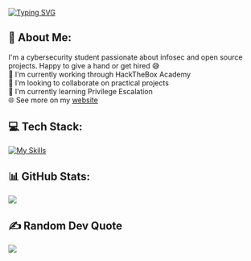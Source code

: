 [![Typing SVG](https://readme-typing-svg.demolab.com?font=Share+Tech+Mono&size=24&duration=1500&pause=1000&color=585CFF&vCenter=true&width=500&height=60&lines=Hi%2C+I'm+HeadphoneDent+%F0%9F%91%8B;currently%3A+celebrating+after+exams;should+be%3A+studying+cybersecurity;to-do%3A+commit+some+shenanigans)](https://git.io/typing-svg)

<!-- 
[![](https://visitcount.itsvg.in/api?id=gl1tchgh0st&label=Profile%20Views&color=12&pretty=true&icon=2)](https://visitcount.itsvg.in) 
-->

## 💫 About Me:
I'm a cybersecurity student passionate about infosec and open source projects. Happy to give a hand or get hired 😅
<br>🔭 I'm currently working through HackTheBox Academy
<br>👯 I'm looking to collaborate on practical projects
<br>🌱 I'm currently learning Privilege Escalation
<br>🌐 See more on my [website](https://HeadphoneDent.systems)

## 💻 Tech Stack:
[![My Skills](https://skillicons.dev/icons?i=linux,bash,python,java,cpp,html,css,js,unreal,obsidian)](https://skillicons.dev)

## 📊 GitHub Stats:
<!--![](https://github-readme-stats.vercel.app/api?username=headphonedent&theme=dark&hide_border=false&include_all_commits=true&count_private=true)<br/>
-->
<!--
![](https://github-readme-streak-stats.herokuapp.com/?user=headphonedent&theme=dark&hide_border=false)<br/>
-->
![](https://github-readme-stats.vercel.app/api/top-langs/?username=headphonedent&theme=dark&hide_border=false&include_all_commits=true&count_private=true&layout=compact)

<!-- Additional repo pins
[![Readme Card](https://github-readme-stats.vercel.app/api/pin/?username=headphonedent&repo=Echo&theme=shadow_red)](https://github.com/anuraghazra/github-readme-stats) 
-->

## ✍️ Random Dev Quote
![](https://quotes-github-readme.vercel.app/api?type=horizontal&theme=dark)
